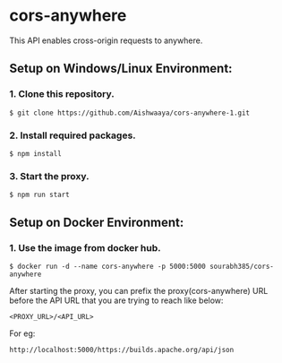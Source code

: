 # cors-anywhere

This API enables cross-origin requests to anywhere.

## Setup on Windows/Linux Environment:

### 1. Clone this repository.

```
$ git clone https://github.com/Aishwaaya/cors-anywhere-1.git
```

### 2. Install required packages.

```
$ npm install
```

### 3. Start the proxy.

```
$ npm run start
```

## Setup on Docker Environment:

### 1. Use the image from docker hub.

```
$ docker run -d --name cors-anywhere -p 5000:5000 sourabh385/cors-anywhere
```

After starting the proxy, you can prefix the proxy(cors-anywhere) URL before the API URL that you are trying to reach like below:

```
<PROXY_URL>/<API_URL>
```
For eg:
```
http://localhost:5000/https://builds.apache.org/api/json
```

